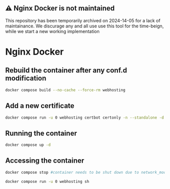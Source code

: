 ## :warning: **Nginx Docker is not maintained**
This repository has been temporarily archived on 2024-14-05 for a lack of maintainance. We discurage any and all use use this tool for the time-beign, while we start a new working implementation

# Nginx Docker

## Rebuild the container after any conf.d modification

```sh
docker compose build --no-cache --force-rm webhosting
```

## Add a new certificate

```sh
docker compose run -u 0 webhosting certbot certonly -n --standalone -d <domain> --agree-tos --email <email>
```

## Running the container

```sh
docker compose up -d
```

## Accessing the container

```sh
docker compose stop #container needs to be shut down due to network_mode=host

docker compose run -u 0 webhosting sh
```

